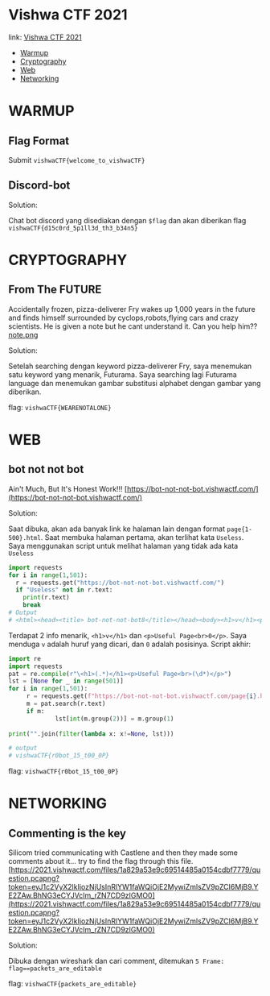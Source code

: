 # Vishwa CTF 2021
link: [Vishwa CTF 2021](https://2021.vishwactf.com/challenges)
* [Warmup](#WARMUP)
* [Cryptography](#CRYPTOGRAPHY)
* [Web](#WEB)
* [Networking](#NETWORKING)

# WARMUP
## Flag Format
Submit `vishwaCTF{welcome_to_vishwaCTF}`

## Discord-bot
Solution:

Chat bot discord yang disediakan dengan `$flag` dan akan diberikan flag `vishwaCTF{d15c0rd_5p1ll3d_th3_b34n5}`

# CRYPTOGRAPHY
## From The FUTURE
Accidentally frozen, pizza-deliverer Fry wakes up 1,000 years in the future and finds himself surrounded by cyclops,robots,flying cars and crazy scientists. He is given a note but he cant understand it. Can you help him??
[note.png](https://2021.vishwactf.com/files/161b066e66a6f4187a96d52c7bdc85b1/note.png?token=eyJ1c2VyX2lkIjozNjUsInRlYW1faWQiOjE2MywiZmlsZV9pZCI6MjN9.YE2S2Q.YhsUpuzNbfV12YAjMge2P3o4SUQ)

Solution:

Setelah searching dengan keyword pizza-deliverer Fry, saya menemukan satu keyword yang menarik, Futurama. Saya searching lagi Futurama language dan menemukan gambar substitusi alphabet dengan gambar yang diberikan.

flag: `vishwaCTF{WEARENOTALONE}`

# WEB
## bot not not bot
Ain't Much, But It's Honest Work!!! [https://bot-not-not-bot.vishwactf.com/](https://bot-not-not-bot.vishwactf.com/)

Solution:

Saat dibuka, akan ada banyak link ke halaman lain dengan format `page{1-500}.html`. Saat membuka halaman pertama, akan terlihat kata `Useless`. Saya menggunakan script untuk melihat halaman yang tidak ada kata `Useless`
```python
import requests
for i in range(1,501):
  r = requests.get("https://bot-not-not-bot.vishwactf.com/")
  if "Useless" not in r.text:
    print(r.text)
    break
# Output 
# <html><head><title> bot-not-not-bot8</title></head><body><h1>v</h1><p>Useful Page<br>0</p></body></html>\n
```
Terdapat 2 info menarik, `<h1>v</h1>` dan `<p>Useful Page<br>0</p>`. Saya menduga `v` adalah huruf yang dicari, dan `0` adalah posisinya. Script akhir:
```python
import re
import requests
pat = re.compile(r"\<h1>(.*)</h1><p>Useful Page<br>(\d*)</p>")
lst = [None for _ in range(501)]
for i in range(1,501):
     r = requests.get(f"https://bot-not-not-bot.vishwactf.com/page{i}.html")
     m = pat.search(r.text)
     if m:
             lst[int(m.group(2))] = m.group(1)
 
print("".join(filter(lambda x: x!=None, lst)))

# output 
# vishwaCTF{r0bot_15_t00_0P}
```
flag: `vishwaCTF{r0bot_15_t00_0P}`

# NETWORKING
## Commenting is the key
Silicom tried communicating with Castlene and then they made some comments about it... try to find the flag through this file. [https://2021.vishwactf.com/files/1a829a53e9c69514485a0154cdbf7779/question.pcapng?token=eyJ1c2VyX2lkIjozNjUsInRlYW1faWQiOjE2MywiZmlsZV9pZCI6MjB9.YE2ZAw.BhNG3eCYJVcIm_rZN7CD9zIGMO0](https://2021.vishwactf.com/files/1a829a53e9c69514485a0154cdbf7779/question.pcapng?token=eyJ1c2VyX2lkIjozNjUsInRlYW1faWQiOjE2MywiZmlsZV9pZCI6MjB9.YE2ZAw.BhNG3eCYJVcIm_rZN7CD9zIGMO0)

Solution:

Dibuka dengan wireshark dan cari comment, ditemukan `5 Frame: flag==packets_are_editable`

flag: `vishwaCTF{packets_are_editable}`
